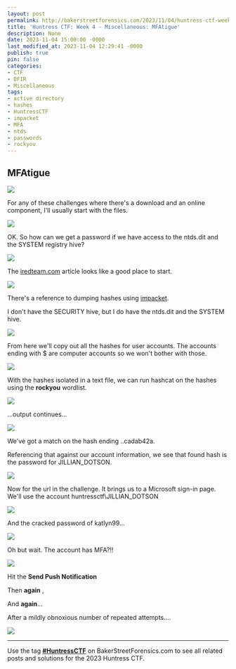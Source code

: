 ```yaml
---
layout: post
permalink: http://bakerstreetforensics.com/2023/11/04/huntress-ctf-week-4-miscellaneous-mfatigue/
title: 'Huntress CTF: Week 4 - Miscellaneous: MFAtigue'
description: None
date: 2023-11-04 15:00:00 -0000
last_modified_at: 2023-11-04 12:29:41 -0000
publish: true
pin: false
categories:
- CTF
- DFIR
- Miscellaneous
tags:
- active directory
- hashes
- HuntressCTF
- impacket
- MFA
- ntds
- passwords
- rockyou
---
```

## MFAtigue

![](https://bakerstreetforensics.com/wp-content/uploads/2023/10/screenshot-2023-10-27-at-9.14.07e280afam.png?w=1024)

For any of these challenges where there's a download and an online component, I'll usually start with the files.

![](https://bakerstreetforensics.com/wp-content/uploads/2023/10/screenshot-2023-10-27-at-10.18.10e280afam.png?w=207)

OK. So how can we get a password if we have access to the ntds.dit and the SYSTEM registry hive?

![](https://bakerstreetforensics.com/wp-content/uploads/2023/10/screenshot-2023-10-27-at-10.19.20e280afam.png?w=1024)

The [iredteam.com](https://www.ired.team/offensive-security/credential-access-and-credential-dumping/ntds.dit-enumeration) article looks like a good place to start.

![](https://bakerstreetforensics.com/wp-content/uploads/2023/10/screenshot-2023-10-27-at-10.30.53e280afam.png?w=1024)

There's a reference to dumping hashes using [impacket](https://github.com/fortra/impacket).

I don't have the SECURITY hive, but I do have the ntds.dit and the SYSTEM hive.

![](https://bakerstreetforensics.com/wp-content/uploads/2023/10/screenshot-2023-10-27-at-10.12.37e280afam.png?w=1024)

From here we'll copy out all the hashes for user accounts. The accounts ending with $ are computer accounts so we won't bother with those.

![](https://bakerstreetforensics.com/wp-content/uploads/2023/10/screenshot-2023-10-27-at-10.13.12e280afam.png?w=885)

With the hashes isolated in a text file, we can run hashcat on the hashes using the **rockyou** wordlist.

![](https://bakerstreetforensics.com/wp-content/uploads/2023/10/screenshot-2023-10-27-at-10.07.12e280afam.png?w=1024)

...output continues...

![](https://bakerstreetforensics.com/wp-content/uploads/2023/10/screenshot-2023-10-27-at-10.07.59e280afam.png?w=1024)

We've got a match on the hash ending ..cadab42a.

Referencing that against our account information, we see that found hash is the password for JILLIAN_DOTSON.

![](https://bakerstreetforensics.com/wp-content/uploads/2023/10/screenshot-2023-10-27-at-9.56.03e280afam.png?w=985)

Now for the url in the challenge. It brings us to a Microsoft sign-in page. We'll use the account huntressctf\JILLIAN_DOTSON

![](https://bakerstreetforensics.com/wp-content/uploads/2023/10/screenshot-2023-10-27-at-10.15.21e280afam.png?w=1024)

And the cracked password of katlyn99...

![](https://bakerstreetforensics.com/wp-content/uploads/2023/10/screenshot-2023-10-27-at-10.15.43e280afam.png?w=1024)

Oh but wait. The account has MFA?!!

![](https://bakerstreetforensics.com/wp-content/uploads/2023/10/screenshot-2023-10-27-at-10.15.56e280afam.png?w=1024)

Hit the **Send Push Notification**

Then **again** ,

And **again**...

After a mildly obnoxious number of repeated attempts....

![](https://bakerstreetforensics.com/wp-content/uploads/2023/10/screenshot-2023-10-27-at-10.16.19e280afam.png?w=1024)

* * *

Use the tag [**#HuntressCTF**](https://bakerstreetforensics.com/tag/HuntressCTF/) on BakerStreetForensics.com to see all related posts and solutions for the 2023 Huntress CTF.
